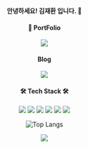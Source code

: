<div align="center">
  
<br>
  
  <strong>안녕하세요! 김재환 입니다. 👋</strong>

 <h4 align="center">🔎 PortFolio</h4>
 
<div>
    <a href="https://www.notion.so/jamkim/JaeHwan-Kim-1ea77cba02054688854dc9b7c177a167?pvs=4](https://jamkim.notion.site/JaeHwan-Kim-1ea77cba02054688854dc9b7c177a167?pvs=4)">
        <img src="https://img.shields.io/badge/Notion-000000?style=for-the-badge&logo=Notion&logoColor=white"> 
    </a>
  </div>

 <h4 align="center">Blog</h4>
 
<div>
    <a href="https://velog.io/@jaehwan">
        <img src="https://img.shields.io/badge/velog-61DAFB?style=for-the-badge"> 
    </a>
</div>

<h4 align="center">🛠 Tech Stack 🛠️</h4>
  
<p align="center">
   <img src="https://img.shields.io/badge/TypeScript-3178C6?style=flat-square&logo=TypeScript&logoColor=white" />
  <img src="https://img.shields.io/badge/Vue-4FC08D?style=flat-square&logo=vuedotjs&logoColor=white" />
  <img src="https://img.shields.io/badge/React-61DAFB?style=flat-square&logo=React&logoColor=white" />
  <img src="https://img.shields.io/badge/Electron-47848F?style=flat-square&logo=Electron&logoColor=white" />
  <img src="https://img.shields.io/badge/Tailwindcss-06B6D4?style=flat-square&logo=tailwindcss&logoColor=white" />
  <img src="https://img.shields.io/badge/WebRTC-333333?style=flat-square&logo=webrtc&logoColor=white" />
</p>

![Top Langs](https://github-readme-stats.vercel.app/api/top-langs/?username=jxxh204&layout=compact)

<div>
    <a href="mailto:ahhancom@gmail.com">
        <img src="https://img.shields.io/badge/Gmail-EA4335?style=for-the-badge&logo=Gmail&logoColor=white"> 
    </a>
</div

</div>


